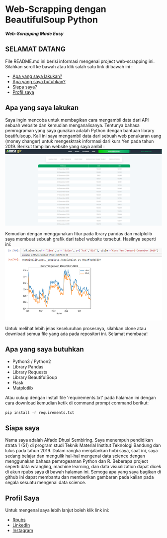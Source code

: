 # Web-Scrapping dengan BeautifulSoup Python 
***Web-Scrapping Made Easy***

## SELAMAT DATANG
File README.md ini berisi informasi mengenai project web-scrapping ini. Silahkan scroll ke bawah atau klik salah satu link di bawah ini :

* [Apa yang saya lakukan?](#apa-yang-saya-lakukan)
* [Apa yang saya butuhkan?](#apa-yang-saya-butuhkan)
* [Siapa saya?](#siapa-saya)
* [Profil saya](#profil-saya)


## Apa yang saya lakukan
Saya ingin mencoba untuk membagikan cara mengambil data dari API sebuah website dan kemudian menganalisanya. Tentunya bahasa pemrograman yang saya gunakan adalah Python dengan bantuan library beatifulsoup. 
Kali ini saya mengambil data dari sebuah web penukaran uang (money changer) untuk mengesktrak informasi dari kurs Yen pada tahun 2019. 
Berikut tampilan website yang saya ambil :
![Tampilan Website](capture1-new.PNG)

Kemudian dengan menggunakan fitur pada lbrary pandas dan matplolib saya membuat sebuah grafik dari tabel website tersebut. Hasilnya seperti ini:
![Grafik Hasil](capture2.PNG)

Untuk melihat lebih jelas keseluruhan prosesnya, silahkan clone atau download semua file yang ada pada repositori ini. Selamat membaca!

## Apa yang saya butuhkan 
* Python3 / Python2
* Library Pandas
* Library Requests
* Library BeautifulSoup
* Flask
* Matplotlib

Atau cukup dengan install file 'requirements.txt' pada halaman ini dengan cara download kemudian ketik di command prompt command berikut:  
```python
pip install -r requirements.txt
```

## Siapa saya
Nama saya adalah Alfado Dhusi Sembiring. Saya menempuh pendidikan strata 1 (S1) di program studi Teknik Material Institut Teknologi Bandung dan lulus pada tahun 2019. 
Dalam rangka menjalankan hobi saya, saat ini, saya sedang belajar dan mengulik hal-hal mengenai data science dengan menggunakan bahasa pemrogeaman Python dan R. Beberapa project seperti data wrangling, machine learning, dan data visualization dapat dicek di akun rpubs saya di bawah halaman ini.
Semoga apa yang saya bagikan di github ini dapat membantu dan memberikan gambaran pada kalian pada segala sesuatu mengenai data science. 


## Profil Saya
Untuk mengenal saya lebih lanjut boleh klik link ini:
* [Rpubs](https://www.rpubs.com/alfado)
* [LinkedIn](https://www.linkedin.com/in/alfado)
* [Instagram](https://www.instagram.com/_milalaa)

